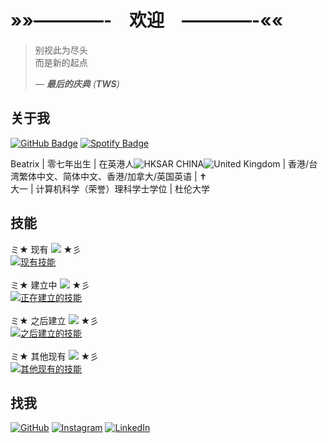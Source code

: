 # »»————-　欢迎　————-««

> 别视此为尽头<br />
> 而是新的起点<br />
> 
> *— **最后的庆典** (**TWS**)*

## 关于我
[![GitHub Badge](https://img.shields.io/badge/GitHub-@beatrix--chan-181717?logo=github)](https://github.com/beatrix-chan) [![Spotify Badge](https://img.shields.io/badge/正在播放-青春赞歌-1ed760?logo=spotify)](https://open.spotify.com/track/1XvOEvWtfa879Wk1wKHZ1M?si=3bc695579e414c00) <br />

Beatrix | 零七年出生 | 在英港人![HKSAR CHINA](https://api.iconify.design/emojione-v1:flag-for-hong-kong-sar-china.svg)![United Kingdom](https://api.iconify.design/twemoji:flag-united-kingdom.svg) | 香港/台湾繁体中文、简体中文、香港/加拿大/英国英语 | ✝️ <br />
大一 | 计算机科学（荣誉）理科学士学位 | 杜伦大学<br />

## 技能

ミ★ 现有 [![](https://files.catbox.moe/pt4tlt.gif)](https://rentry.co/dazaisentranceexam) ★彡<br />
[![现有技能](https://skills.syvixor.com/api/icons?i=html,css,python,git)](https://builder.syvixor.com/)<br />
<br />
ミ★ 建立中 [![](https://files.catbox.moe/0m1pa5.gif)](https://rentry.co/dazaisentranceexam) ★彡<br />
[![正在建立的技能](https://skills.syvixor.com/api/icons?i=ruby,javascript,typescript,nodejs,reactjs,docker)](https://builder.syvixor.com/)<br />
<br />
ミ★ 之后建立 [![](https://files.catbox.moe/3afmy8.gif)](https://rentry.co/dazaisentranceexam) ★彡<br />
[![之后建立的技能](https://skills.syvixor.com/api/icons?i=java,swift,amazonwebservices,c,cpp,csharp,r,golang)](https://builder.syvixor.com/)<br />
<br />
ミ★ 其他现有 [![](https://files.catbox.moe/rzksqu.gif)](https://rentry.co/dazaisentranceexam) ★彡<br />
[![其他现有的技能](https://skills.syvixor.com/api/icons?i=markdown,adobephotoshop,adobeillustrator,adobeindesign,figma,latex,anaconda,netlify)](https://builder.syvixor.com/)<br />

## 找我

[![GitHub](https://skills.syvixor.com/api/icons?i=github)](https://github.com/beatrix-chan) [![Instagram](https://skills.syvixor.com/api/icons?i=instagram)](https://instagram.com/beatrix.chan_0827) [![LinkedIn](https://skills.syvixor.com/api/icons?i=linkedin)](https://uk.linkedin.com/in/beatrix-chan-52466b31b)
